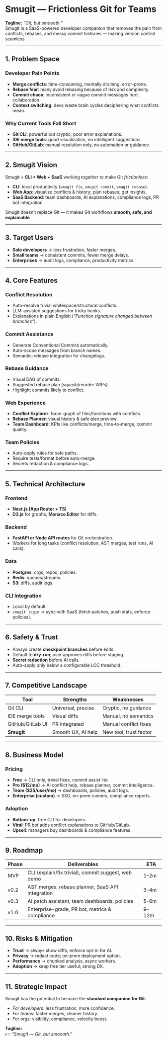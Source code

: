 # Smugit — Frictionless Git for Teams

**Tagline:** _“Git, but smoooth.”_  
Smugit is a SaaS-powered developer companion that removes the pain from conflicts, rebases, and messy commit histories — making version control seamless.

---

## 1. Problem Space

### Developer Pain Points

- **Merge conflicts**: time-consuming, mentally draining, error-prone.
- **Rebase fear**: many avoid rebasing because of risk and complexity.
- **Commit chaos**: inconsistent or vague commit messages hurt collaboration.
- **Context switching**: devs waste brain cycles deciphering what conflicts mean.

### Why Current Tools Fall Short

- **Git CLI**: powerful but cryptic; poor error explanations.
- **IDE merge tools**: good visualization, no intelligent suggestions.
- **GitHub/GitLab**: manual resolution only, no automation or guidance.

---

## 2. Smugit Vision

Smugit = **CLI + Web + SaaS** working together to make Git _frictionless_:

- **CLI**: local productivity (`smugit fix`, `smugit commit`, `smugit rebase`).
- **Web App**: visualize conflicts & history; plan rebases; get insights.
- **SaaS Backend**: team dashboards, AI explanations, compliance logs, PR bot integration.

Smugit doesn’t replace Git — it makes Git workflows **smooth, safe, and explainable**.

---

## 3. Target Users

- **Solo developers** → less frustration, faster merges.
- **Small teams** → consistent commits, fewer merge delays.
- **Enterprises** → audit logs, compliance, productivity metrics.

---

## 4. Core Features

### Conflict Resolution

- Auto-resolve trivial whitespace/structural conflicts.
- LLM-assisted suggestions for tricky hunks.
- Explanations in plain English (_“Function signature changed between branches”_).

### Commit Assistance

- Generate Conventional Commits automatically.
- Auto-scope messages from branch names.
- Semantic-release integration for changelogs.

### Rebase Guidance

- Visual DAG of commits.
- Suggested rebase plan (squash/reorder WIPs).
- Highlight commits likely to conflict.

### Web Experience

- **Conflict Explorer**: force-graph of files/functions with conflicts.
- **Rebase Planner**: visual history & safe plan preview.
- **Team Dashboard**: KPIs like conflicts/merge, time-to-merge, commit quality.

### Team Policies

- Auto-apply rules for safe paths.
- Require tests/format before auto-merge.
- Secrets redaction & compliance logs.

---

## 5. Technical Architecture

### Frontend

- **Next.js (App Router + TS)**
- **D3.js** for graphs, **Monaco Editor** for diffs.

### Backend

- **FastAPI or Node API routes** for Git orchestration.
- Workers for long tasks (conflict resolution, AST merges, test runs, AI calls).

### Data

- **Postgres**: orgs, repos, policies.
- **Redis**: queues/streams.
- **S3**: diffs, audit logs.

### CLI Integration

- Local by default.
- `smugit login` → sync with SaaS (fetch patches, push stats, enforce policies).

---

## 6. Safety & Trust

- Always create **checkpoint branches** before edits.
- Default to **dry-run**; user approves diffs before staging.
- **Secret redaction** before AI calls.
- Auto-apply only below a configurable LOC threshold.

---

## 7. Competitive Landscape

| Tool             | Strengths          | Weaknesses             |
| ---------------- | ------------------ | ---------------------- |
| Git CLI          | Universal, precise | Cryptic, no guidance   |
| IDE merge tools  | Visual diffs       | Manual, no semantics   |
| GitHub/GitLab UI | PR integrated      | Manual conflict fixes  |
| **Smugit**       | Smooth UX, AI help | New tool, trust factor |

---

## 8. Business Model

### Pricing

- **Free** → CLI only, trivial fixes, commit assist lite.
- **Pro ($12/mo)** → AI conflict help, rebase planner, commit intelligence.
- **Team ($25/user/mo)** → dashboards, policies, audit logs.
- **Enterprise (custom)** → SSO, on-prem runners, compliance reports.

### Adoption

- **Bottom-up**: free CLI for developers.
- **Viral**: PR bot adds conflict explanations to GitHub/GitLab.
- **Upsell**: managers buy dashboards & compliance features.

---

## 9. Roadmap

| Phase | Deliverables                                        | ETA   |
| ----- | --------------------------------------------------- | ----- |
| MVP   | CLI (explain/fix trivial), commit suggest, web demo | 1–2m  |
| v0.2  | AST merges, rebase planner, SaaS API integration    | 3–4m  |
| v0.3  | AI patch assistant, team dashboards, policies       | 5–6m  |
| v1.0  | Enterprise-grade, PR bot, metrics & compliance      | 9–12m |

---

## 10. Risks & Mitigation

- **Trust** → always show diffs; enforce opt-in for AI.
- **Privacy** → redact code; on-prem deployment option.
- **Performance** → chunked analysis, async workers.
- **Adoption** → keep free tier useful; strong DX.

---

## 11. Strategic Impact

Smugit has the potential to become the **standard companion for Git**:

- _For developers_: less frustration, more confidence.
- _For teams_: faster merges, cleaner history.
- _For orgs_: visibility, compliance, velocity boost.

**Tagline:**  
👉 _“Smugit — Git, but smoooth.”_
